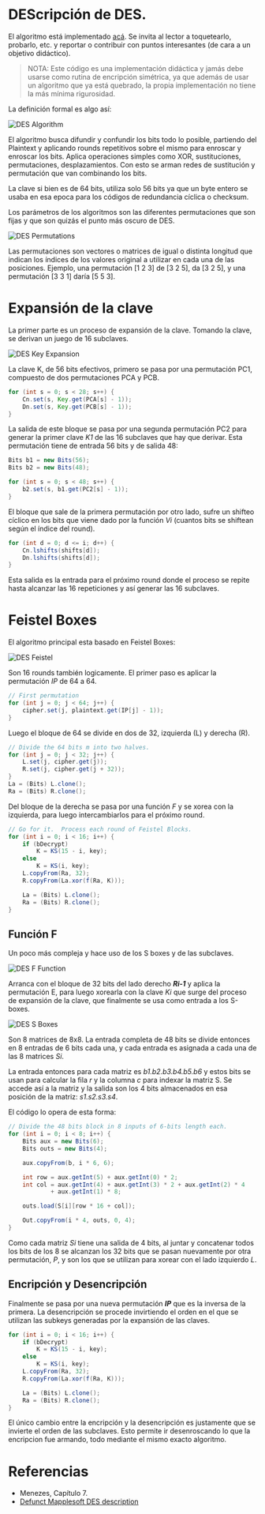 # DEScripción de DES.


El algoritmo está implementado [acá](DESCrypt.java). Se invita al lector a toquetearlo, probarlo, etc. y reportar o contribuir con puntos interesantes (de cara a un objetivo didáctico).

> NOTA: Este código es una implementación didáctica y jamás debe usarse como rutina de encripción simétrica, ya que además de usar un algoritmo que ya está quebrado, la propia implementación no tiene la más mínima rigurosidad.

La definición formal es algo así:

![DES Algorithm](../../../images/desdefinition.jpg)

El algoritmo busca difundir y confundir los bits todo lo posible, partiendo del Plaintext
y aplicando rounds repetitivos sobre el mismo para enroscar y enroscar los bits. Aplica operaciones simples como XOR, sustituciones, permutaciones, desplazamientos.  Con esto se arman redes de sustitución y permutación que van combinando los bits.

La clave si bien es de 64 bits, utiliza solo 56 bits ya que un byte entero se usaba en esa epoca para los códigos de redundancia cíclica o checksum.

Los parámetros de los algoritmos son las diferentes permutaciones que son fijas y que son quizás el punto más oscuro de DES.

![DES Permutations](../../../images/despermutations.jpg)

Las permutaciones son vectores o matrices de igual o distinta longitud que indican los índices de los valores original a utilizar en cada una de las posiciones.  Ejemplo, una permutación [1 2 3] de [3 2 5], da [3 2 5], y una permutación [3 3 1] daría [5 5 3].

# Expansión de la clave

La primer parte es un proceso de expansión de la clave.  Tomando la clave, se derivan un juego de 16 subclaves.

![DES Key Expansion](../../../images/deskeyderivation.jpg)

La clave K, de 56 bits efectivos, primero se pasa por una permutación PC1, compuesto de
dos permutaciones PCA y PCB.  

```java
for (int s = 0; s < 28; s++) {
    Cn.set(s, Key.get(PCA[s] - 1));
    Dn.set(s, Key.get(PCB[s] - 1));
}
```

La salida de este bloque se pasa por una segunda permutación
PC2 para generar la primer clave *K1* de las 16 subclaves que hay que derivar.  Esta
permutación tiene de entrada 56 bits y de salida 48:

```java
Bits b1 = new Bits(56);
Bits b2 = new Bits(48);

for (int s = 0; s < 48; s++) {
    b2.set(s, b1.get(PC2[s] - 1));
}
```

El bloque que sale de la primera permutación por otro lado, sufre un shifteo cíclico en los bits que viene dado por la función *Vi* (cuantos bits se shiftean según el índice del round).

```java
for (int d = 0; d <= i; d++) {
    Cn.lshifts(shifts[d]);
    Dn.lshifts(shifts[d]);
}
```

Esta salida es la entrada para el próximo round donde el proceso se repite hasta alcanzar
las 16 repeticiones y así generar las 16 subclaves.

# Feistel Boxes

El algoritmo principal esta basado en Feistel Boxes:

![DES Feistel](../../../images/des.jpg)

Son 16 rounds también logicamente. El primer paso es aplicar la permutación *IP* de 64 a 64.

```java
// First permutation
for (int j = 0; j < 64; j++) {
    cipher.set(j, plaintext.get(IP[j] - 1));
}
```

Luego el bloque de 64 se divide en dos de 32, izquierda (L) y derecha (R).

```java
// Divide the 64 bits m into two halves.
for (int j = 0; j < 32; j++) {
    L.set(j, cipher.get(j));
    R.set(j, cipher.get(j + 32));
}
La = (Bits) L.clone();
Ra = (Bits) R.clone();
```

Del bloque de la derecha se pasa por una función *F* y se xorea con la izquierda, para
luego intercambiarlos para el próximo round.

```java
// Go for it.  Process each round of Feistel Blocks.
for (int i = 0; i < 16; i++) {
    if (bDecrypt)
        K = KS(15 - i, key);
    else
        K = KS(i, key);
    L.copyFrom(Ra, 32);
    R.copyFrom(La.xor(f(Ra, K)));

    La = (Bits) L.clone();
    Ra = (Bits) R.clone();
}
```

## Función F

Un poco más compleja y hace uso de los S boxes y de las subclaves.

![DES F Function](../../../images/desffunction.jpg)

Arranca con el bloque de 32 bits del lado derecho ***Ri-1*** y aplica la permutación E, para luego xorearla con la clave *Ki* que surge del proceso de expansión de la clave, que finalmente se usa como entrada a los S-boxes.

![DES S Boxes](../../../images/dessboxes.jpg)

Son 8 matrices de 8x8.  La entrada completa de 48 bits se divide entonces en 8 entradas de 6 bits cada una, y cada entrada es asignada a cada una de las 8 matrices *Si*.

La entrada entonces para cada matriz es *b1.b2.b3.b4.b5.b6* y estos bits se usan para calcular la fila *r* y la columna *c* para indexar la matriz S.  Se accede así a la matriz y la salida son los 4 bits almacenados en esa posición de la matriz: *s1.s2.s3.s4*.

El código lo opera de esta forma:

```java
// Divide the 48 bits block in 8 inputs of 6-bits length each.
for (int i = 0; i < 8; i++) {
    Bits aux = new Bits(6);
    Bits outs = new Bits(4);

    aux.copyFrom(b, i * 6, 6);

    int row = aux.getInt(5) + aux.getInt(0) * 2;
    int col = aux.getInt(4) + aux.getInt(3) * 2 + aux.getInt(2) * 4
            + aux.getInt(1) * 8;

    outs.load(S[i][row * 16 + col]);

    Out.copyFrom(i * 4, outs, 0, 4);
}
```

Como cada matriz *Si* tiene una salida de 4 bits, al juntar y concatenar todos los bits de los 8 se alcanzan los 32 bits que se pasan nuevamente por otra permutación, *P*, y son los que se utilizan para xorear con el lado izquierdo *L*.

## Encripción y Desencripción

Finalmente se pasa por una nueva permutación ***IP*** que es la inversa de la primera.  La desencripción se procede invirtiendo el orden en el que se utilizan las subkeys generadas por la expansión de las claves.

```java
for (int i = 0; i < 16; i++) {
    if (bDecrypt)
        K = KS(15 - i, key);
    else
        K = KS(i, key);
    L.copyFrom(Ra, 32);
    R.copyFrom(La.xor(f(Ra, K)));

    La = (Bits) L.clone();
    Ra = (Bits) R.clone();
}
```
El único cambio entre la encripción y la desencripción es justamente que se invierte el orden de las subclaves.  Esto permite ir desenroscando lo que la encripcion fue armando, todo mediante el mismo exacto algoritmo.

# Referencias

* Menezes, Capítulo 7.
* [Defunct Mapplesoft DES description](https://www.maplesoft.com/applications/index.aspx/powertools/cryptography/HTML/DES-Example.html)

